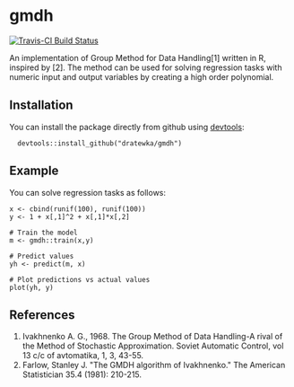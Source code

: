 # gmdh
[![Travis-CI Build Status](https://travis-ci.org/dratewka/gmdh.png?branch=master)](https://travis-ci.org/dratewka/gmdh)

An implementation of Group Method for Data Handling[1] written in R, inspired by [2]. The method can be used for solving regression tasks with numeric input and output variables by creating a high order polynomial.

## Installation
You can install the package directly from github using [devtools](https://github.com/hadley/devtools):
```
  devtools::install_github("dratewka/gmdh")
```

## Example
You can solve regression tasks as follows:

```
x <- cbind(runif(100), runif(100))
y <- 1 + x[,1]^2 + x[,1]*x[,2]

# Train the model
m <- gmdh::train(x,y)

# Predict values
yh <- predict(m, x)

# Plot predictions vs actual values
plot(yh, y)
```

## References
1. Ivakhnenko A. G., 1968. The Group Method of Data Handling-A rival of the Method of Stochastic Approximation. Soviet Automatic Control, vol 13 c/c of avtomatika, 1, 3, 43-55. 
2. Farlow, Stanley J. "The GMDH algorithm of Ivakhnenko." The American Statistician 35.4 (1981): 210-215.

